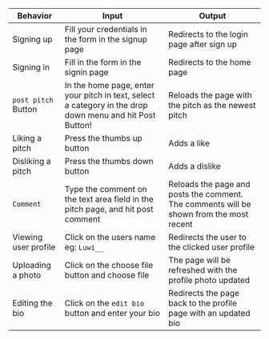 
|  Behavior            | Input                         | Output                        |
| ------------------- | ----------------------------- | ----------------------------- |
| Signing up | Fill your credentials in the form in the signup page | Redirects to the login page after sign up |
| Signing in | Fill in the form in the signin page | Redirects to the home page |
| ```post pitch``` Button | In the home page, enter your pitch in text, select a category in the drop down menu and hit Post Button! | Reloads the page with the pitch as the newest pitch |
| Liking a pitch | Press the thumbs up button | Adds a like |
| Disliking a pitch | Press the thumbs down button | Adds a dislike |
| ```Comment``` | Type the comment on the text area field in the pitch page, and hit post comment | Reloads the page and posts the comment. The comments will be shown from the most recent |
| Viewing user profile | Click on the users name eg: ```Luwi__``` | Redirects the user to the clicked user profile |
| Uploading a photo | Click on the choose file button and choose file | The page will be refreshed with the profile photo updated |
| Editing the bio | Click on the ```edit bio``` button and enter your bio  | Redirects the page back to the profile page with an updated bio |